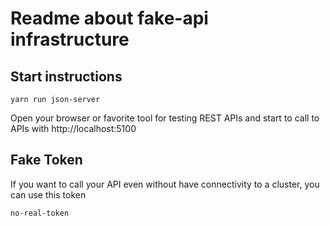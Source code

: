 # Readme about fake-api infrastructure

## Start instructions

```
yarn run json-server
```

Open your browser or favorite tool for testing REST APIs and start to call to APIs with http://localhost:5100

## Fake Token

If you want to call your API even without have connectivity to a cluster, you can use this token

```
no-real-token
```
